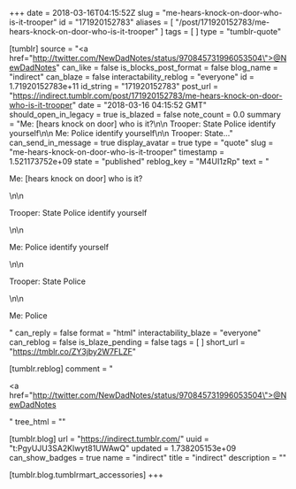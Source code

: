 +++
date = 2018-03-16T04:15:52Z
slug = "me-hears-knock-on-door-who-is-it-trooper"
id = "171920152783"
aliases = [ "/post/171920152783/me-hears-knock-on-door-who-is-it-trooper" ]
tags = [ ]
type = "tumblr-quote"

[tumblr]
source = "<a href=\"http://twitter.com/NewDadNotes/status/970845731996053504\">@NewDadNotes</a>"
can_like = false
is_blocks_post_format = false
blog_name = "indirect"
can_blaze = false
interactability_reblog = "everyone"
id = 1.71920152783e+11
id_string = "171920152783"
post_url = "https://indirect.tumblr.com/post/171920152783/me-hears-knock-on-door-who-is-it-trooper"
date = "2018-03-16 04:15:52 GMT"
should_open_in_legacy = true
is_blazed = false
note_count = 0.0
summary = "Me: [hears knock on door] who is it?\n\n Trooper: State Police identify yourself\n\n Me: Police identify yourself\n\n Trooper: State..."
can_send_in_message = true
display_avatar = true
type = "quote"
slug = "me-hears-knock-on-door-who-is-it-trooper"
timestamp = 1.521173752e+09
state = "published"
reblog_key = "M4UI1zRp"
text = "<p>Me: [hears knock on door] who is it?</p>\n\n<p>Trooper: State Police identify yourself</p>\n\n<p>Me: Police identify yourself</p>\n\n<p>Trooper: State Police</p>\n\n<p>Me: Police</p>"
can_reply = false
format = "html"
interactability_blaze = "everyone"
can_reblog = false
is_blaze_pending = false
tags = [ ]
short_url = "https://tmblr.co/ZY3jby2W7FLZF"

[tumblr.reblog]
comment = "<p><a href=\"http://twitter.com/NewDadNotes/status/970845731996053504\">@NewDadNotes</a></p>"
tree_html = ""

[tumblr.blog]
url = "https://indirect.tumblr.com/"
uuid = "t:PgyUJU3SA2Klwyt81UWAwQ"
updated = 1.738205153e+09
can_show_badges = true
name = "indirect"
title = "indirect"
description = ""

[tumblr.blog.tumblrmart_accessories]
+++
